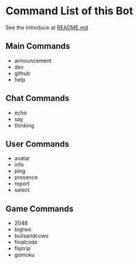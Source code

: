 # Command List of this Bot
See the Introduce at [README.md](../README.md)

## Main Commands
* announcement
* dev
* github
* help

## Chat Commands
* echo
* say
* thinking

## User Commands
* avatar
* info
* ping
* presence
* report
* select

## Game Commands
* 2048
* bigtwo
* bullsandcows
* finalcode
* fliptrip
* gomoku